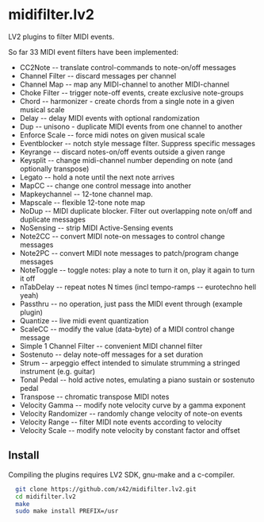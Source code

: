 midifilter.lv2
==============

LV2 plugins to filter MIDI events.

So far 33 MIDI event filters have been implemented:

*   CC2Note -- translate control-commands to note-on/off messages
*   Channel Filter -- discard messages per channel
*   Channel Map -- map any MIDI-channel to another MIDI-channel
*   Choke Filter -- trigger note-off events, create exclusive note-groups
*   Chord -- harmonizer - create chords from a single note in a given musical scale
*   Delay -- delay MIDI events with optional randomization
*   Dup -- unisono - duplicate MIDI events from one channel to another
*   Enforce Scale -- force midi notes on given musical scale
*   Eventblocker -- notch style message filter. Suppress specific messages
*   Keyrange -- discard notes-on/off events outside a given range
*   Keysplit -- change midi-channel number depending on note (and optionally transpose)
*   Legato -- hold a note until the next note arrives
*   MapCC -- change one control message into another
*   Mapkeychannel -- 12-tone channel map.
*   Mapscale -- flexible 12-tone note map
*   NoDup -- MIDI duplicate blocker. Filter out overlapping note on/off and duplicate messages
*   NoSensing -- strip MIDI Active-Sensing events
*   Note2CC -- convert MIDI note-on messages to control change messages
*   Note2PC -- convert MIDI note messages to patch/program change messages
*   NoteToggle -- toggle notes: play a note to turn it on, play it again to turn it off
*   nTabDelay -- repeat notes N times (incl tempo-ramps -- eurotechno hell yeah)
*   Passthru -- no operation, just pass the MIDI event through (example plugin)
*   Quantize -- live midi event quantization
*   ScaleCC -- modify the value (data-byte) of a MIDI control change message
*   Simple 1 Channel Filter -- convenient MIDI channel filter
*   Sostenuto -- delay note-off messages for a set duration
*   Strum -- arpeggio effect intended to simulate strumming a stringed instrument (e.g. guitar)
*   Tonal Pedal -- hold active notes, emulating a piano sustain or sostenuto pedal
*   Transpose -- chromatic transpose MIDI notes
*   Velocity Gamma -- modify note velocity curve by a gamma exponent
*   Velocity Randomizer -- randomly change velocity of note-on events
*   Velocity Range -- filter MIDI note events according to velocity
*   Velocity Scale -- modify note velocity by constant factor and offset

Install
-------

Compiling the plugins requires LV2 SDK, gnu-make and a c-compiler.

```bash
  git clone https://github.com/x42/midifilter.lv2.git
  cd midifilter.lv2
  make
  sudo make install PREFIX=/usr
```
